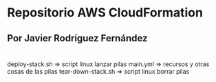# Repositorio AWS CloudFormation 
## Por Javier Rodríguez Fernández
#
#
 deploy-stack.sh => script linux lanzar pilas
 main.yml => recursos y otras cosas de las pilas
 tear-down-stack.sh => script linux borrar pilas

